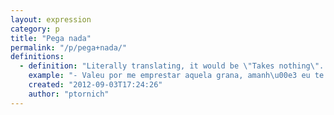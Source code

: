 ```yaml
---
layout: expression
category: p
title: "Pega nada"
permalink: "/p/pega+nada/"
definitions:
  - definition: "Literally translating, it would be \"Takes nothing\". But the meaning is similar to \"No problem\".\n\nIt also is used to demonstrate that you don't care about something."
    example: "- Valeu por me emprestar aquela grana, amanh\u00e3 eu te pago!\n- Pega nada.\n\n- Mano, isso vai dar merda!\n- Pega nada."
    created: "2012-09-03T17:24:26"
    author: "ptornich"
---
```

